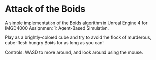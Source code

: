 # Attack of the Boids
A simple implementation of the Boids algorithm in Unreal Engine 4 for IMGD4000 Assignment 1: Agent-Based Simulation.

Play as a brightly-colored cube and try to avoid the flock of murderous, cube-flesh hungry Boids for as long as you can!

Controls: WASD to move around, and look around using the mouse.
